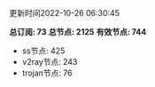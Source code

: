 更新时间2022-10-26 06:30:45

**总订阅: 73**
**总节点: 2125**
**有效节点: 744**
- ss节点: 425
- v2ray节点: 243
- trojan节点: 76
